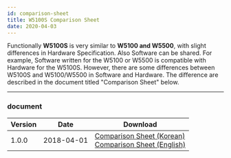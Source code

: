 ```yaml
---
id: comparison-sheet
title: W5100S Comparison Sheet
date: 2020-04-03
---
```


Functionally **W5100S** is very similar to **W5100 and W5500**, with
slight differences in Hardware Specification. Also Software can be shared.
For example, Software written for the W5100 or W5500 is compatible with
Hardware for the W5100S. However, there are some differences between
W5100S and W5100/W5500 in Software and Hardware. The difference are
described in the document titled "Comparison Sheet" below.

-----

### document

<table>
<thead>
<tr class="header">
<th>Version</th>
<th>Date</th>
<th>Download</th>
</tr>
</thead>
<tbody>
<tr class="odd">
<td>1.0.0</td>
<td>2018-04-01</td>
<td><a href="https://d3cmhcsnvv7jc.cloudfront.net/docs/img/products/w5100s/w5100s_cp_v100k.pdf" target="_blank">Comparison Sheet (Korean)</a><br />
  <a href="https://d3cmhcsnvv7jc.cloudfront.net/docs/img/products/w5100s/w5100s_cp_v100e.pdf" target="_blank">Comparison Sheet (English)</a></td>
</tr>
</tbody>
</table>
